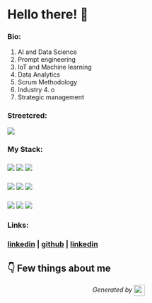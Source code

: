 
# Hello there! 👋


### Bio:

1. AI and Data Science 
2. Prompt engineering
3. IoT and Machine learning 
4. Data Analytics
5. Scrum Methodology
6. Industry 4. o
7. Strategic management

            

### Streetcred:

<a href="https://www.tublian.com/profile/manju6225?ss=true"><img src="https://rd3ps1doua.execute-api.us-east-1.amazonaws.com/dev/ft/profile/streetcred/badge/manju6225?type=with_score"></a>

### My Stack:

### <img src="https://rd3ps1doua.execute-api.us-east-1.amazonaws.com/dev/ft/profile/streetcred/github/tag/Data%20Science"/> <img src="https://rd3ps1doua.execute-api.us-east-1.amazonaws.com/dev/ft/profile/streetcred/github/tag/Data%20Engineering"/> <img src="https://rd3ps1doua.execute-api.us-east-1.amazonaws.com/dev/ft/profile/streetcred/github/tag/Python"/>

### <img src="https://rd3ps1doua.execute-api.us-east-1.amazonaws.com/dev/ft/profile/streetcred/github/tag/MLOps"/> <img src="https://rd3ps1doua.execute-api.us-east-1.amazonaws.com/dev/ft/profile/streetcred/github/tag/JavaScript"/> <img src="https://rd3ps1doua.execute-api.us-east-1.amazonaws.com/dev/ft/profile/streetcred/github/tag/Java"/>

### <img src="https://rd3ps1doua.execute-api.us-east-1.amazonaws.com/dev/ft/profile/streetcred/github/tag/.Net"/> <img src="https://rd3ps1doua.execute-api.us-east-1.amazonaws.com/dev/ft/profile/streetcred/github/tag/Frontend"/> <img src="https://rd3ps1doua.execute-api.us-east-1.amazonaws.com/dev/ft/profile/streetcred/github/tag/Backend"/>

### Links:

### <a href="https://www.linkedin.com/in/manjunatha-m-695b34213">linkedin</a> | <a href="https://www.github.com/manju6225">github</a> | <a href="">linkedin</a>

## 👇 Few things about me


<div>

            
</div>




<p align="center">
<i>Generated by <a href="https://www.tublian.com/"><img src="https://tublian-newsletter-assets.s3.amazonaws.com/just-logo.png" width="25" style="vertical-align: middle"/></i>
</p>
